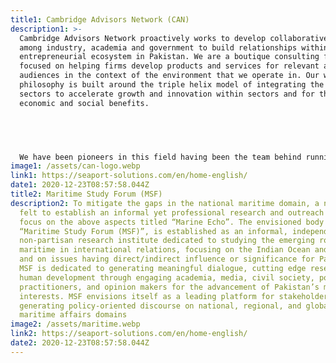```yaml
---
title1: Cambridge Advisors Network (CAN)
description1: >-
  Cambridge Advisors Network proactively works to develop collaborative linkages
  among industry, academia and government to build relationships within the
  entrepreneurial ecosystem in Pakistan. We are a boutique consulting firm
  focused on helping firms develop products and services for relevant ant
  audiences in the context of the environment that we operate in. Our working
  philosophy is built around the triple helix model of integrating the three
  sectors to accelerate growth and innovation within sectors and for the larger
  economic and social benefits.


  ​


  We have been pioneers in this field having been the team behind running the MITEFP-Business Acceleration Plan from 2007-2015, University led programs such as Discover Prime Ministers Challenge that ran between 2011-2014 and IBA Invent which were huge successes. Additionally, we have worked to develop sector wise and district wise ecosystems such as the agribusiness ecosystem for SAU-Tando jam, IT ecosystem in tis nascent stages in association with MOITT and PSEB and HEC, IST for commercialization of research and others. Participating teams reported that they benefitted tremendously from participating in these competitions
image1: /assets/can-logo.webp
link1: https://seaport-solutions.com/en/home-english/
date1: 2020-12-23T08:57:58.044Z
title2: Maritime Study Forum (MSF)
description2: To mitigate the gaps in the national maritime domain, a need was
  felt to establish an informal yet professional research and outreach body to
  focus on the above aspects titled “Marine Echo”. The envisioned body named as
  “Maritime Study Forum (MSF)”, is established as an informal, independent, and
  non-partisan research institute dedicated to studying the emerging role of
  maritime in international relations, focusing on the Indian Ocean and beyond,
  and on issues having direct/indirect influence or significance for Pakistan.
  MSF is dedicated to generating meaningful dialogue, cutting edge research, and
  human development through engaging academia, media, civil society, policy
  practitioners, and opinion makers for the advancement of Pakistan’s maritime
  interests. MSF envisions itself as a leading platform for stakeholders in
  generating policy-oriented discourse on national, regional, and global
  maritime affairs domains
image2: /assets/maritime.webp
link2: https://seaport-solutions.com/en/home-english/
date2: 2020-12-23T08:57:58.044Z
---
```

